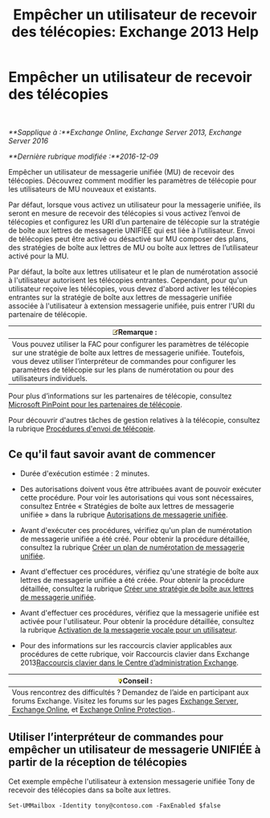 ﻿---
title: 'Empêcher un utilisateur de recevoir des télécopies: Exchange 2013 Help'
TOCTitle: Empêcher un utilisateur de recevoir des télécopies
ms:assetid: b5d022b9-043a-4324-87fb-074d5e2c2ca3
ms:mtpsurl: https://technet.microsoft.com/fr-fr/library/Bb201722(v=EXCHG.150)
ms:contentKeyID: 52057140
ms.date: 05/23/2018
mtps_version: v=EXCHG.150
ms.translationtype: MT
---

# Empêcher un utilisateur de recevoir des télécopies

 

_**Sapplique à :**Exchange Online, Exchange Server 2013, Exchange Server 2016_

_**Dernière rubrique modifiée :**2016-12-09_

Empêcher un utilisateur de messagerie unifiée (MU) de recevoir des télécopies. Découvrez comment modifier les paramètres de télécopie pour les utilisateurs de MU nouveaux et existants.

Par défaut, lorsque vous activez un utilisateur pour la messagerie unifiée, ils seront en mesure de recevoir des télécopies si vous activez l’envoi de télécopies et configurez les URI d’un partenaire de télécopie sur la stratégie de boîte aux lettres de messagerie UNIFIÉE qui est liée à l’utilisateur. Envoi de télécopies peut être activé ou désactivé sur MU composer des plans, des stratégies de boîte aux lettres de MU ou boîte aux lettres de l’utilisateur activé pour la MU.

Par défaut, la boîte aux lettres utilisateur et le plan de numérotation associé à l'utilisateur autorisent les télécopies entrantes. Cependant, pour qu'un utilisateur reçoive les télécopies, vous devez d'abord activer les télécopies entrantes sur la stratégie de boîte aux lettres de messagerie unifiée associée à l'utilisateur à extension messagerie unifiée, puis entrer l'URI du partenaire de télécopie.

<table>
<thead>
<tr class="header">
<th><img src="images/JJ159664.note(EXCHG.150).gif" title="Remarque" alt="Remarque" />Remarque :</th>
</tr>
</thead>
<tbody>
<tr class="odd">
<td>Vous pouvez utiliser la FAC pour configurer les paramètres de télécopie sur une stratégie de boîte aux lettres de messagerie unifiée. Toutefois, vous devez utiliser l’interpréteur de commandes pour configurer les paramètres de télécopie sur les plans de numérotation ou pour des utilisateurs individuels.</td>
</tr>
</tbody>
</table>


Pour plus d’informations sur les partenaires de télécopie, consultez [Microsoft PinPoint pour les partenaires de télécopie](https://go.microsoft.com/fwlink/?linkid=190238).

Pour découvrir d'autres tâches de gestion relatives à la télécopie, consultez la rubrique [Procédures d'envoi de télécopie](faxing-procedures-exchange-2013-help.md).

## Ce qu'il faut savoir avant de commencer

  - Durée d'exécution estimée : 2 minutes.

  - Des autorisations doivent vous être attribuées avant de pouvoir exécuter cette procédure. Pour voir les autorisations qui vous sont nécessaires, consultez Entrée « Stratégies de boîte aux lettres de messagerie unifiée » dans la rubrique [Autorisations de messagerie unifiée](unified-messaging-permissions-exchange-2013-help.md).

  - Avant d'exécuter ces procédures, vérifiez qu'un plan de numérotation de messagerie unifiée a été créé. Pour obtenir la procédure détaillée, consultez la rubrique [Créer un plan de numérotation de messagerie unifiée](create-a-um-dial-plan-exchange-2013-help.md).

  - Avant d'effectuer ces procédures, vérifiez qu'une stratégie de boîte aux lettres de messagerie unifiée a été créée. Pour obtenir la procédure détaillée, consultez la rubrique [Créer une stratégie de boîte aux lettres de messagerie unifiée](create-a-um-mailbox-policy-exchange-2013-help.md).

  - Avant d'effectuer ces procédures, vérifiez que la messagerie unifiée est activée pour l'utilisateur. Pour obtenir la procédure détaillée, consultez la rubrique [Activation de la messagerie vocale pour un utilisateur](enable-a-user-for-voice-mail-exchange-2013-help.md).

  - Pour des informations sur les raccourcis clavier applicables aux procédures de cette rubrique, voir Raccourcis clavier dans Exchange 2013[Raccourcis clavier dans le Centre d’administration Exchange](keyboard-shortcuts-in-the-exchange-admin-center-exchange-online-protection-help.md).

<table>
<thead>
<tr class="header">
<th><img src="images/Bb125224.tip(EXCHG.150).gif" title="Conseil" alt="Conseil" />Conseil :</th>
</tr>
</thead>
<tbody>
<tr class="odd">
<td>Vous rencontrez des difficultés ? Demandez de l’aide en participant aux forums Exchange. Visitez les forums sur les pages <a href="https://go.microsoft.com/fwlink/p/?linkid=60612">Exchange Server</a>, <a href="https://go.microsoft.com/fwlink/p/?linkid=267542">Exchange Online</a>, et <a href="https://go.microsoft.com/fwlink/p/?linkid=285351">Exchange Online Protection</a>..</td>
</tr>
</tbody>
</table>


## Utiliser l’interpréteur de commandes pour empêcher un utilisateur de messagerie UNIFIÉE à partir de la réception de télécopies

Cet exemple empêche l'utilisateur à extension messagerie unifiée Tony de recevoir des télécopies dans sa boîte aux lettres.

    Set-UMMailbox -Identity tony@contoso.com -FaxEnabled $false


